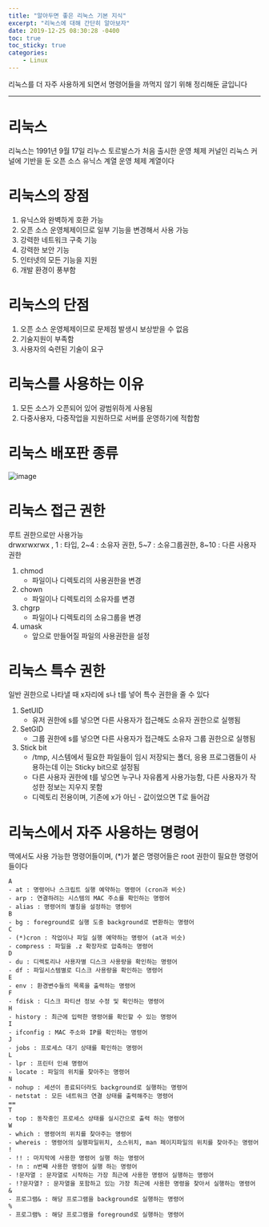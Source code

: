 ```yaml
---
title: "알아두면 좋은 리눅스 기본 지식"
excerpt: "리눅스에 대해 간단히 알아보자"
date: 2019-12-25 08:30:28 -0400
toc: true
toc_sticky: true
categories: 
    - Linux
---
```


리눅스를 더 자주 사용하게 되면서 명령어들을 까먹지 않기 위해 정리해둔 글입니다
<hr>

# 리눅스
리눅스는 1991년 9월 17일 리누스 토르발스가 처음 출시한 운영 체제 커널인 리눅스 커널에 기반을 둔 오픈 소스 유닉스 계열 운영 체제 계열이다

# 리눅스의 장점
1. 유닉스와 완벽하게 호환 가능
2. 오픈 소스 운영체제이므로 일부 기능을 변경해서 사용 가능
3. 강력한 네트워크 구축 기능
4. 강력한 보안 기능 
5. 인터넷의 모든 기능을 지원 
6. 개발 환경이 풍부함 

# 리눅스의 단점
1. 오픈 소스 운영체제이므로 문제점 발생시 보상받을 수 없음
2. 기술지원이 부족함 
3. 사용자의 숙련된 기술이 요구

# 리눅스를 사용하는 이유
1. 모든 소스가 오픈되어 있어 광범위하게 사용됨
2. 다중사용자, 다중작업을 지원하므로 서버를 운영하기에 적합함 

# 리눅스 배포판 종류
![image](https://user-images.githubusercontent.com/52072077/96328455-3c635a80-107e-11eb-990a-c5e1317107b2.png)

# 리눅스 접근 권한
루트 권한으로만 사용가능<br>
drwxrwxrwx , 1 : 타입, 2~4 : 소유자 권한, 5~7 : 소유그룹권한, 8~10 : 다른 사용자 권한
1. chmod
    - 파일이나 디렉토리의 사용권한을 변경 
2. chown
    - 파일이나 디렉토리의 소유자를 변경 
3. chgrp 
    - 파일이나 디렉토리의 소유그룹을 변경 
4. umask 
    - 앞으로 만들어질 파일의 사용권한을 설정 

# 리눅스 특수 권한
일반 권한으로 나타낼 때 x자리에 s나 t를 넣어 특수 권한을 줄 수 있다
1. SetUID
    - 유저 권한에 s를 넣으면 다른 사용자가 접근해도 소유자 권한으로 실행됨
2. SetGID
    - 그룹 권한에 s를 넣으면 다른 사용자가 접근해도 소유자 그룹 권한으로 실행됨
3. Stick bit
    - /tmp, 시스템에서 필요한 파일들이 임시 저장되는 폴더, 응용 프로그램들이 사용하는데 이는 Sticky bit으로 설정됨
    - 다른 사용자 권한에 t를 넣으면 누구나 자유롭게 사용가능함, 다른 사용자가 작성한 정보는 지우지 못함
    - 디렉토리 전용이며, 기존에 x가 아닌 - 값이었으면 T로 들어감

# 리눅스에서 자주 사용하는 명령어 
맥에서도 사용 가능한 명령어들이며, (*)가 붙은 명령어들은 root 권한이 필요한 명령어들이다 

```
A
- at : 명령어나 스크립트 실행 예약하는 명령어 (cron과 비슷)
- arp : 연결하려는 시스템의 MAC 주소를 확인하는 명령어
- alias : 명령어의 별칭을 설정하는 명령어
B
- bg : foreground로 실행 도중 background로 변환하는 명령어
C
- (*)cron : 작업이나 파일 실행 예약하는 명령어 (at과 비슷)
- compress : 파일을 .z 확장자로 압축하는 명령어
D
- du : 디렉토리나 사용자별 디스크 사용량을 확인하는 명령어
- df : 파일시스템별로 디스크 사용량을 확인하는 명령어
E
- env : 환경변수들의 목록을 출력하는 명령어
F
- fdisk : 디스크 파티션 정보 수정 및 확인하는 명령어
H
- history : 최근에 입력한 명령어를 확인할 수 있는 명령어
I
- ifconfig : MAC 주소와 IP를 확인하는 명령어
J
- jobs : 프로세스 대기 상태를 확인하는 명령어
L
- lpr : 프린터 인쇄 명령어
- locate : 파일의 위치를 찾아주는 명령어 
N
- nohup : 세션이 종료되더라도 background로 실행하는 명령어
- netstat : 모든 네트워크 연결 상태를 출력해주는 명령어
==
T
- top : 동작중인 프로세스 상태를 실시간으로 출력 하는 명령어
W
- which : 명령어의 위치를 찾아주는 명령어 
- whereis : 명령어의 실행파일위치, 소스위치, man 페이지파일의 위치를 찾아주는 명령어
!
- !! : 마지막에 사용한 명령어 실행 하는 명령어
- !n : n번째 사용한 명령어 실행 하는 명령어
- !문자열 : 문자열로 시작하는 가장 최근에 사용한 명령어 실행하는 명령어
- !?문자열? : 문자열을 포함하고 있는 가장 최근에 사용한 명령을 찾아서 실행하는 명령어
&
- 프로그램& : 해당 프로그램을 background로 실행하는 명령어
%
- 프로그램% : 해당 프로그램을 foreground로 실행하는 명령어 
```